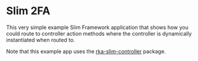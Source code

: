# Slim 2FA

This very simple example Slim Framework application that shows how you could
route to controller action methods where the controller is dynamically
instantiated when routed to.

Note that this example app uses the [rka-slim-controller][1] package.


[1]: https://github.com/akrabat/rka-slim-controller
